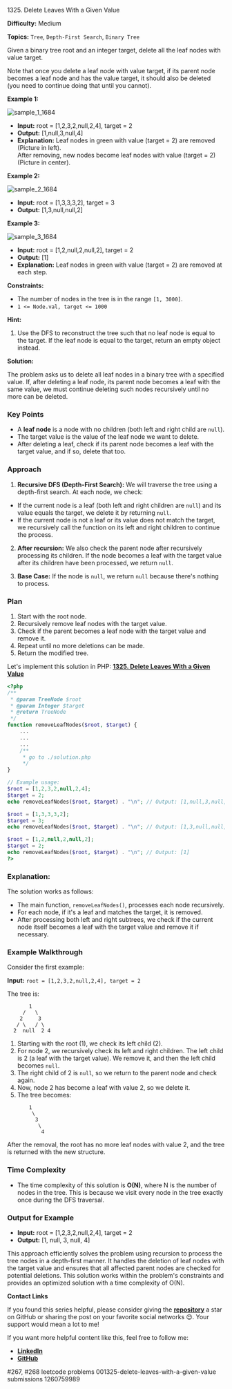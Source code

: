 1325\. Delete Leaves With a Given Value

**Difficulty:** Medium

**Topics:** `Tree`, `Depth-First Search`, `Binary Tree`

Given a binary tree root and an integer target, delete all the leaf nodes with value target.

Note that once you delete a leaf node with value target, if its parent node becomes a leaf node and has the value target, it should also be deleted (you need to continue doing that until you cannot).

**Example 1:**

![sample_1_1684](https://assets.leetcode.com/uploads/2020/01/09/sample_1_1684.png)

- **Input:** root = [1,2,3,2,null,2,4], target = 2
- **Output:** [1,null,3,null,4]
- **Explanation:** Leaf nodes in green with value (target = 2) are removed (Picture in left).\
  After removing, new nodes become leaf nodes with value (target = 2) (Picture in center).

**Example 2:**

![sample_2_1684](https://assets.leetcode.com/uploads/2020/01/09/sample_2_1684.png)

- **Input:** root = [1,3,3,3,2], target = 3
- **Output:** [1,3,null,null,2]

**Example 3:**

![sample_3_1684](https://assets.leetcode.com/uploads/2020/01/15/sample_3_1684.png)

- **Input:** root = [1,2,null,2,null,2], target = 2
- **Output:** [1]
- **Explanation:** Leaf nodes in green with value (target = 2) are removed at each step.

**Constraints:**

- The number of nodes in the tree is in the range `[1, 3000]`.
- `1 <= Node.val, target <= 1000`


**Hint:**
1. Use the DFS to reconstruct the tree such that no leaf node is equal to the target. If the leaf node is equal to the target, return an empty object instead.



**Solution:**

The problem asks us to delete all leaf nodes in a binary tree with a specified value. If, after deleting a leaf node, its parent node becomes a leaf with the same value, we must continue deleting such nodes recursively until no more can be deleted.

### Key Points

- A **leaf node** is a node with no children (both left and right child are `null`).
- The target value is the value of the leaf node we want to delete.
- After deleting a leaf, check if its parent node becomes a leaf with the target value, and if so, delete that too.

### Approach

1. **Recursive DFS (Depth-First Search):**
   We will traverse the tree using a depth-first search. At each node, we check:
  - If the current node is a leaf (both left and right children are `null`) and its value equals the target, we delete it by returning `null`.
  - If the current node is not a leaf or its value does not match the target, we recursively call the function on its left and right children to continue the process.

2. **After recursion:** We also check the parent node after recursively processing its children. If the node becomes a leaf with the target value after its children have been processed, we return `null`.

3. **Base Case:** If the node is `null`, we return `null` because there's nothing to process.

### Plan

1. Start with the root node.
2. Recursively remove leaf nodes with the target value.
3. Check if the parent becomes a leaf node with the target value and remove it.
4. Repeat until no more deletions can be made.
5. Return the modified tree.

Let's implement this solution in PHP: **[1325. Delete Leaves With a Given Value](https://github.com/mah-shamim/leet-code-in-php/tree/main/algorithms/001325-delete-leaves-with-a-given-value/solution.php)**

```php
<?php
/**
 * @param TreeNode $root
 * @param Integer $target
 * @return TreeNode
 */
function removeLeafNodes($root, $target) {
    ...
    ...
    ...
    /**
     * go to ./solution.php
     */
}

// Example usage:
$root = [1,2,3,2,null,2,4];
$target = 2;
echo removeLeafNodes($root, $target) . "\n"; // Output: [1,null,3,null,4]

$root = [1,3,3,3,2];
$target = 3;
echo removeLeafNodes($root, $target) . "\n"; // Output: [1,3,null,null,2]

$root = [1,2,null,2,null,2];
$target = 2;
echo removeLeafNodes($root, $target) . "\n"; // Output: [1]
?>
```

### Explanation:

The solution works as follows:

- The main function, `removeLeafNodes()`, processes each node recursively.
- For each node, if it's a leaf and matches the target, it is removed.
- After processing both left and right subtrees, we check if the current node itself becomes a leaf with the target value and remove it if necessary.

### Example Walkthrough

Consider the first example:

**Input:** `root = [1,2,3,2,null,2,4], target = 2`

The tree is:

```
       1
     /   \
    2     3
   / \   / \
  2  null  2 4
```

1. Starting with the root (1), we check its left child (2).
2. For node 2, we recursively check its left and right children. The left child is 2 (a leaf with the target value). We remove it, and then the left child becomes `null`.
3. The right child of 2 is `null`, so we return to the parent node and check again.
4. Now, node 2 has become a leaf with value 2, so we delete it.
5. The tree becomes:

```
       1
        \
         3
          \
           4
```

After the removal, the root has no more leaf nodes with value 2, and the tree is returned with the new structure.

### Time Complexity

- The time complexity of this solution is **O(N)**, where N is the number of nodes in the tree. This is because we visit every node in the tree exactly once during the DFS traversal.

### Output for Example

- **Input:** root = [1,2,3,2,null,2,4], target = 2
- **Output:** [1, null, 3, null, 4]

This approach efficiently solves the problem using recursion to process the tree nodes in a depth-first manner. It handles the deletion of leaf nodes with the target value and ensures that all affected parent nodes are checked for potential deletions. This solution works within the problem's constraints and provides an optimized solution with a time complexity of O(N).

**Contact Links**

If you found this series helpful, please consider giving the **[repository](https://github.com/mah-shamim/leet-code-in-php)** a star on GitHub or sharing the post on your favorite social networks 😍. Your support would mean a lot to me!

If you want more helpful content like this, feel free to follow me:

- **[LinkedIn](https://www.linkedin.com/in/arifulhaque/)**
- **[GitHub](https://github.com/mah-shamim)**


#267, #268 leetcode problems 001325-delete-leaves-with-a-given-value submissions 1260759989
